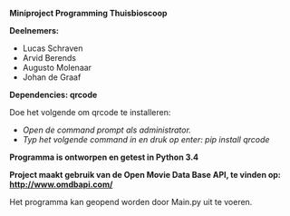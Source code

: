 **Miniproject Programming Thuisbioscoop**


**Deelnemers:**
* Lucas Schraven
* Arvid Berends
* Augusto Molenaar
* Johan de Graaf



**Dependencies: qrcode**

Doe het volgende om qrcode te installeren:
* *Open de command prompt als administrator.*
* *Typ het volgende command in en druk op enter: pip install qrcode*


**Programma is ontworpen en getest in Python 3.4**

**Project maakt gebruik van de Open Movie Data Base API, te vinden op: http://www.omdbapi.com/**

Het programma kan geopend worden door Main.py uit te voeren.
